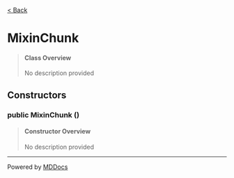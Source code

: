 [< Back](README.md)
# MixinChunk #
>#### Class Overview ####
>No description provided
## Constructors ##
### public MixinChunk () ###
>#### Constructor Overview ####
>No description provided
>

---
Powered by [MDDocs](https://github.com/VRCube/MDDocs)